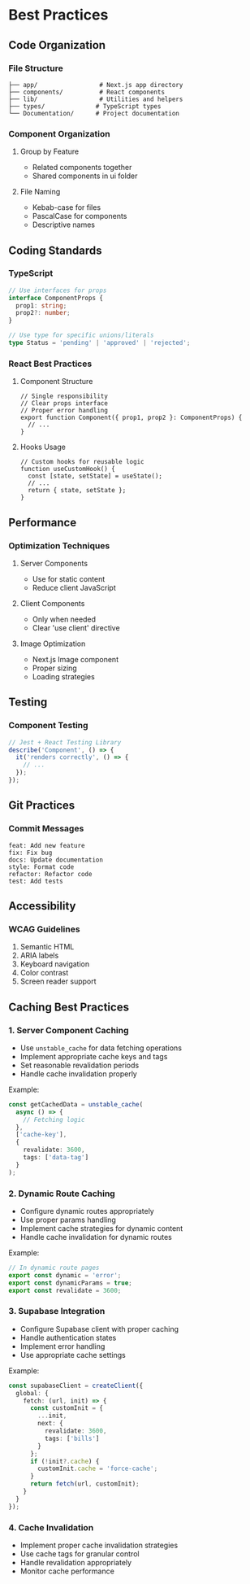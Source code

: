 # Best Practices

## Code Organization

### File Structure
```
├── app/                 # Next.js app directory
├── components/          # React components
├── lib/                 # Utilities and helpers
├── types/              # TypeScript types
└── Documentation/      # Project documentation
```

### Component Organization
1. Group by Feature
   - Related components together
   - Shared components in ui folder

2. File Naming
   - Kebab-case for files
   - PascalCase for components
   - Descriptive names

## Coding Standards

### TypeScript
```typescript
// Use interfaces for props
interface ComponentProps {
  prop1: string;
  prop2?: number;
}

// Use type for specific unions/literals
type Status = 'pending' | 'approved' | 'rejected';
```

### React Best Practices
1. Component Structure
   ```tsx
   // Single responsibility
   // Clear props interface
   // Proper error handling
   export function Component({ prop1, prop2 }: ComponentProps) {
     // ...
   }
   ```

2. Hooks Usage
   ```tsx
   // Custom hooks for reusable logic
   function useCustomHook() {
     const [state, setState] = useState();
     // ...
     return { state, setState };
   }
   ```

## Performance

### Optimization Techniques
1. Server Components
   - Use for static content
   - Reduce client JavaScript

2. Client Components
   - Only when needed
   - Clear 'use client' directive

3. Image Optimization
   - Next.js Image component
   - Proper sizing
   - Loading strategies

## Testing

### Component Testing
```typescript
// Jest + React Testing Library
describe('Component', () => {
  it('renders correctly', () => {
    // ...
  });
});
```

## Git Practices

### Commit Messages
```
feat: Add new feature
fix: Fix bug
docs: Update documentation
style: Format code
refactor: Refactor code
test: Add tests
```

## Accessibility

### WCAG Guidelines
1. Semantic HTML
2. ARIA labels
3. Keyboard navigation
4. Color contrast
5. Screen reader support

## Caching Best Practices

### 1. Server Component Caching
- Use `unstable_cache` for data fetching operations
- Implement appropriate cache keys and tags
- Set reasonable revalidation periods
- Handle cache invalidation properly

Example:
```typescript
const getCachedData = unstable_cache(
  async () => {
    // Fetching logic
  },
  ['cache-key'],
  { 
    revalidate: 3600,
    tags: ['data-tag']
  }
);
```

### 2. Dynamic Route Caching
- Configure dynamic routes appropriately
- Use proper params handling
- Implement cache strategies for dynamic content
- Handle cache invalidation for dynamic routes

Example:
```typescript
// In dynamic route pages
export const dynamic = 'error';
export const dynamicParams = true;
export const revalidate = 3600;
```

### 3. Supabase Integration
- Configure Supabase client with proper caching
- Handle authentication states
- Implement error handling
- Use appropriate cache settings

Example:
```typescript
const supabaseClient = createClient({
  global: {
    fetch: (url, init) => {
      const customInit = {
        ...init,
        next: { 
          revalidate: 3600,
          tags: ['bills']
        }
      };
      if (!init?.cache) {
        customInit.cache = 'force-cache';
      }
      return fetch(url, customInit);
    }
  }
});
```

### 4. Cache Invalidation
- Implement proper cache invalidation strategies
- Use cache tags for granular control
- Handle revalidation appropriately
- Monitor cache performance